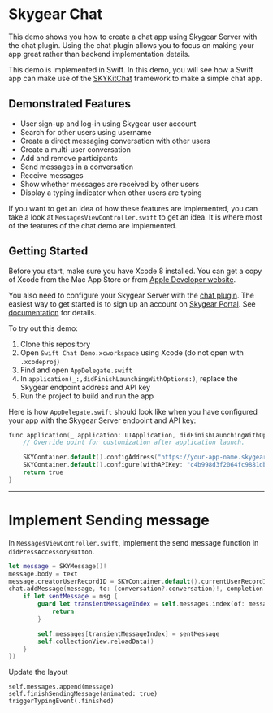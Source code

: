 # Skygear Chat

This demo shows you how to create a chat app using Skygear Server with the chat
plugin. Using the chat plugin allows you to focus on making your app great
rather than backend implementation details.

This demo is implemented in Swift. In this demo, you will see how a Swift
app can make use of the [SKYKitChat](https://github.com/skygeario/chat-SDK-iOS)
framework to make a simple chat app.

## Demonstrated Features

* User sign-up and log-in using Skygear user account
* Search for other users using username
* Create a direct messaging conversation with other users
* Create a multi-user conversation
* Add and remove participants
* Send messages in a conversation
* Receive messages
* Show whether messages are received by other users
* Display a typing indicator when other users are typing

If you want to get an idea of how these features are implemented, you can
take a look at `MessagesViewController.swift` to get an idea. It is where
most of the features of the chat demo are implemented.

## Getting Started

Before you start, make sure you have Xcode 8 installed. You can get
a copy of Xcode from the Mac App Store or from [Apple Developer
website](https://developer.apple.com/).

You also need to configure your Skygear Server with the [chat
plugin](https://github.com/SkygearIO/chat/). The easiest way to get started
is to sign up an account on [Skygear Portal](https://portal.skygear.io/). See
[documentation](https://docs.skygear.io/) for details.

To try out this demo:

1. Clone this repository
2. Open `Swift Chat Demo.xcworkspace` using Xcode (do not open with
   `.xcodeproj`)
3. Find and open `AppDelegate.swift`
4. In `application(_:,didFinishLaunchingWithOptions:)`, replace the Skygear
   endpoint address and API key
5. Run the project to build and run the app

Here is how `AppDelegate.swift` should look like when you have configured
your app with the Skygear Server endpoint and API key:

```objective-c
func application(_ application: UIApplication, didFinishLaunchingWithOptions launchOptions: [UIApplicationLaunchOptionsKey: Any]?) -> Bool {
    // Override point for customization after application launch.

    SKYContainer.default().configAddress("https://your-app-name.skygeario.com")
    SKYContainer.default().configure(withAPIKey: "c4b998d3f2064fc9881db8822fbcd5d7")
    return true
}
```

---

# Implement Sending message

In `MessagesViewController.swift`, implement the send message function in `didPressAccessoryButton`. 

```swift
let message = SKYMessage()!
message.body = text
message.creatorUserRecordID = SKYContainer.default().currentUserRecordID
chat.addMessage(message, to: (conversation?.conversation)!, completion: { (g, _) in
    if let sentMessage = msg {
        guard let transientMessageIndex = self.messages.index(of: message) se {
            return
        }

        self.messages[transientMessageIndex] = sentMessage
        self.collectionView.reloadData()
    }
})

```

Update the layout

```
self.messages.append(message)
self.finishSendingMessage(animated: true)
triggerTypingEvent(.finished)
```
